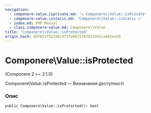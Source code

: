 ```yaml
---
navigation:
  - componere-value.isprivate.md: '« Componere\\Value::isPrivate'
  - componere-value.isstatic.md: 'Componere\\Value::isStatic »'
  - index.md: PHP Manual
  - class.componere-value.md: Componere\\Value
title: 'Componere\\Value::isProtected'
origin_hash: ddf652f5224dc9f1fa9671347921941ca401ea50
---
```

# Componere\\Value::isProtected

(Componere 2 >= 2.1.0)

Componere\\Value::isProtected — Визначення доступності

### Опис

```methodsynopsis
public Componere\Value::isProtected(): bool
```
